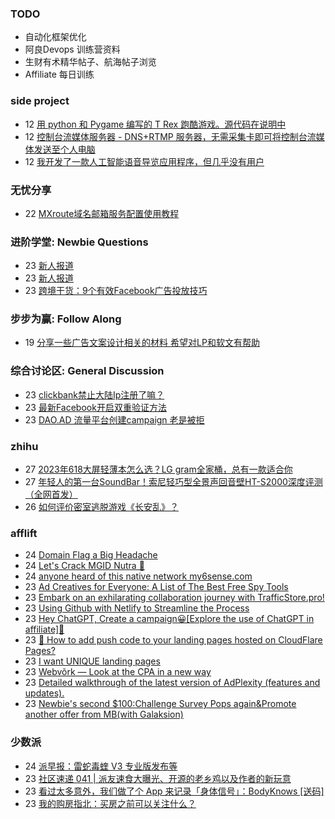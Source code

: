 ### TODO
-  自动化框架优化
-  阿良Devops 训练营资料
-  生财有术精华帖子、航海帖子浏览
-  Affiliate 每日训练

### side project
<!-- sideproject:START -->
-  12 [用 python 和 Pygame 编写的 T Rex 跑酷游戏。源代码在说明中](https://www.youtube.com/watch?v=pZySIXSelCA)
-  12 [控制台流媒体服务器 - DNS+RTMP 服务器，无需采集卡即可将控制台流媒体发送至个人电脑](https://github.com/Aioros/console-streaming-server)
-  12 [我开发了一款人工智能语音导览应用程序，但几乎没有用户](https://www.reddit.com/r/SideProject/comments/18gpp0e/ive_built_an_ai_audio_tour_app_but_have_almost_no/)<!-- sideproject:END -->


### 无忧分享
<!-- ruyo:START -->
-  22 [MXroute域名邮箱服务配置使用教程](https://51.ruyo.net/18648.html)<!-- ruyo:END -->

### 进阶学堂: Newbie Questions
<!-- advertcn1:START -->
-  23 [新人报道](https://www.advertcn.com/thread-114785-1-1.html)
-  23 [新人报道](https://www.advertcn.com/thread-114783-1-1.html)
-  23 [跨境干货：9个有效Facebook广告投放技巧](https://www.advertcn.com/thread-114782-1-1.html)<!-- advertcn1:END -->

### 步步为赢: Follow Along
<!-- advertcn2:START -->
-  19 [分享一些广告文案设计相关的材料 希望对LP和软文有帮助](https://www.advertcn.com/thread-114753-1-1.html)<!-- advertcn2:END -->

### 综合讨论区: General Discussion
<!-- advertcn3:START -->
-  23 [clickbank禁止大陆Ip注册了嘛？](https://www.advertcn.com/thread-114789-1-1.html)
-  23 [最新Facebook开启双重验证方法](https://www.advertcn.com/thread-114787-1-1.html)
-  23 [DAO.AD 流量平台创建campaign 老是被拒](https://www.advertcn.com/thread-114781-1-1.html)<!-- advertcn3:END -->


### zhihu
<!-- zhihu:START -->
-  27 [2023年618大屏轻薄本怎么选？LG gram全家桶，总有一款适合你](http://zhuanlan.zhihu.com/p/632641888?utm_campaign=rss&utm_medium=rss&utm_source=rss&utm_content=title)
-  27 [年轻人的第一台SoundBar！索尼轻巧型全景声回音壁HT-S2000深度评测（全网首发）](http://zhuanlan.zhihu.com/p/630990296?utm_campaign=rss&utm_medium=rss&utm_source=rss&utm_content=title)
-  26 [如何评价密室逃脱游戏《长安乱》？](http://www.zhihu.com/question/563950552/answer/3045961312?utm_campaign=rss&utm_medium=rss&utm_source=rss&utm_content=title)<!-- zhihu:END -->

### afflift
<!-- afflift:START -->
-  24 [Domain Flag a Big Headache](https://afflift.com/f/threads/domain-flag-a-big-headache.13019/)
-  24 [Let&#39;s Crack MGID Nutra 🚀](https://afflift.com/f/threads/lets-crack-mgid-nutra-%F0%9F%9A%80.12967/)
-  24 [anyone heard of this native network my6sense.com](https://afflift.com/f/threads/anyone-heard-of-this-native-network-my6sense-com.12854/)
-  23 [Ad Creatives for Everyone: A List of The Best Free Spy Tools](https://afflift.com/f/threads/ad-creatives-for-everyone-a-list-of-the-best-free-spy-tools.12991/)
-  23 [Embark on an exhilarating collaboration journey with TrafficStore.pro!](https://afflift.com/f/threads/embark-on-an-exhilarating-collaboration-journey-with-trafficstore-pro.12220/)
-  23 [Using Github with Netlify to Streamline the Process](https://afflift.com/f/threads/using-github-with-netlify-to-streamline-the-process.9145/)
-  23 [Hey ChatGPT, Create a campaign😀[Explore the use of ChatGPT in affiliate]🔎](https://afflift.com/f/threads/hey-chatgpt-create-a-campaign%F0%9F%98%80-explore-the-use-of-chatgpt-in-affiliate-%F0%9F%94%8E.12937/)
-  23 [🔔 How to add push code to your landing pages hosted on CloudFlare Pages?](https://afflift.com/f/threads/%F0%9F%94%94-how-to-add-push-code-to-your-landing-pages-hosted-on-cloudflare-pages.13020/)
-  23 [I want UNIQUE landing pages](https://afflift.com/f/threads/i-want-unique-landing-pages.12714/)
-  23 [Webvõrk — Look at the CPA in a new way](https://afflift.com/f/threads/webv%C3%B5rk-%E2%80%94-look-at-the-cpa-in-a-new-way.2820/)
-  23 [Detailed walkthrough of the latest version of AdPlexity &lpar;features and updates&rpar;.](https://afflift.com/f/threads/detailed-walkthrough-of-the-latest-version-of-adplexity-features-and-updates.12997/)
-  23 [Newbie&#39;s second $100:Challenge Survey Pops again&amp;Promote another offer from MB&lpar;with Galaksion&rpar;](https://afflift.com/f/threads/newbies-second-100-challenge-survey-pops-again-promote-another-offer-from-mb-with-galaksion.13010/)<!-- afflift:END -->

### 少数派
<!-- sspai:START -->
-  24 [派早报：雷蛇毒蝰 V3 专业版发布等](https://sspai.com/post/88303)
-  23 [社区速递 041 | 派友速食大曝光、开源的老乡鸡以及作者的新玩意](https://sspai.com/post/88290)
-  23 [看过太多意外，我们做了个 App 来记录「身体信号」：BodyKnows [送码]](https://sspai.com/post/88207)
-  23 [我的购房指北：买房之前可以关注什么？](https://sspai.com/post/88238)<!-- sspai:END -->
